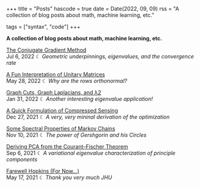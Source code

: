 +++
title = "Posts"
hascode = true
date = Date(2022, 09, 09)
rss = "A collection of blog posts about math, machine learning, etc."

tags = ["syntax", "code"]
+++

**A collection of blog posts about math, machine learning, etc.**

[The Conjugate Gradient Method](conjugate-gradient/) 
\
Jul 6, 2022 ☾ *Geometric underpinnings, eigenvalues, and the convergence rate*

[A Fun Interpretation of Unitary Matrices](unitary-matrices/)
\
May 28, 2022 ☾ *Why are the rows orthonormal?*

[Graph Cuts, Graph Laplacians, and λ2](graph-cuts/)
\
Jan 31, 2022 ☾ *Another interesting eigenvalue application!*

[A Quick Formulation of Compressed Sensing](compressed-sensing/)
\
Dec 27, 2021 ☾ *A very, very mininal derivation of the optimization*

[Some Spectral Properties of Markov Chains](spectral-markov/)
\
Nov 10, 2021 ☾ *The power of Gershgorin and his Circles*

[Deriving PCA from the Courant–Fischer Theorem](pca-courant-fischer/)
\
Sep 6, 2021 ☾ *A variational eigenvalue characterization of principle components*

[Farewell Hopkins (For Now...)](farewell-jhu/)
\
May 17, 2021 ☾ *Thank you very much JHU*
